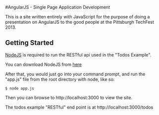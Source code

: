 #AngularJS - Single Page Application Development

This is a site written entirely with JavaScript for the purpose of doing a presentation on AngularJS to the good people at the Pittsburgh TechFest 2013.

## Getting Started
[NodeJS](http://nodejs.org) is required to run the RESTful api used in the "Todos Example".

You can download NodeJS from [here](http://nodejs.org)

After that, you would just go into your command prompt, and run the "app.js" file from the root directory with node, like so:

    $ node app.js

Then you can browse to http://localhost:3000 to view the site.

The todos example "RESTful" end point is at http://localhost:3000/todos

